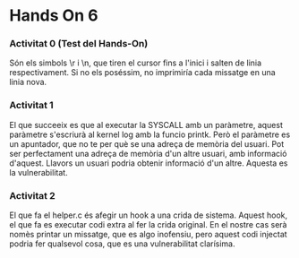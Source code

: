# Hands On 6

### Activitat 0 (Test del Hands-On)

Són els simbols \r i \n, que tiren el cursor fins a l'inici i salten de linia respectivament.
Si no els poséssim, no imprimiría cada missatge en una linia nova.

### Activitat 1

El que succeeix es que al executar la SYSCALL amb un paràmetre, aquest paràmetre s'escriurà al kernel log amb la funcio printk.
Però el paràmetre es un apuntador, que no te per què se una adreça de memòria del usuari. Pot ser perfectament una adreça de memòria d'un altre usuari, amb informació d'aquest.
Llavors un usuari podria obtenir informació d'un altre. Aquesta es la vulnerabilitat.


### Activitat 2

El que fa el helper.c és afegir un hook a una crida de sistema. Aquest hook, el que fa es executar codi extra al fer la crida original.
En el nostre cas serà nomès printar un missatge, que es algo inofensiu, pero aquest codi injectat podria fer qualsevol cosa, que es una vulnerabilitat clarísima.
